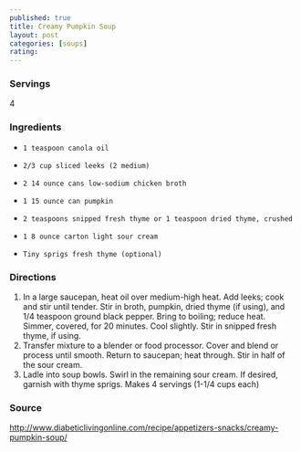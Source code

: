 ```yaml
---
published: true
title: Creamy Pumpkin Soup
layout: post
categories: [soups]
rating: 
---
```

### Servings
4

### Ingredients
-     1 teaspoon canola oil
-     2/3 cup sliced leeks (2 medium)
-     2 14 ounce cans low-sodium chicken broth
-     1 15 ounce can pumpkin
-     2 teaspoons snipped fresh thyme or 1 teaspoon dried thyme, crushed
-     1 8 ounce carton light sour cream
-     Tiny sprigs fresh thyme (optional)


### Directions
1. In a large saucepan, heat oil over medium-high heat. Add leeks; cook and stir until tender. Stir in broth, pumpkin, dried thyme (if using), and 1/4 teaspoon ground black pepper. Bring to boiling; reduce heat. Simmer, covered, for 20 minutes. Cool slightly. Stir in snipped fresh thyme, if using.
2. Transfer mixture to a blender or food processor. Cover and blend or process until smooth. Return to saucepan; heat through. Stir in half of the sour cream.
3. Ladle into soup bowls. Swirl in the remaining sour cream. If desired, garnish with thyme sprigs. Makes 4 servings (1-1/4 cups each)

### Source
<a href="http://www.diabeticlivingonline.com/recipe/appetizers-snacks/creamy-pumpkin-soup/" target="new">http://www.diabeticlivingonline.com/recipe/appetizers-snacks/creamy-pumpkin-soup/</a>
